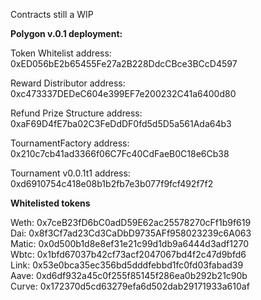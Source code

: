 Contracts still a WIP

**Polygon v.0.1 deployment:**

Token Whitelist address: 	0xED056bE2b65455Fe27a2B228DdcCBce3BCcD4597

Reward Distributor address: 	0xc473337DEDeC604e399EF7e200232C41a6400d80

Refund Prize Structure address: 0xaF69D4fE7ba02C3FeDdDF0fd5d5D5a561Ada64b3

TournamentFactory address: 	0x210c7cb41ad3366f06C7Fc40CdFaeB0C18e6Cb38

Tournament v0.0.1t1 address:	0xd6910754c418e08b1b2fb7e3b077f9fcf492f7f2

**Whitelisted tokens**

Weth: 	0x7ceB23fD6bC0adD59E62ac25578270cFf1b9f619  
Dai: 	  0x8f3Cf7ad23Cd3CaDbD9735AFf958023239c6A063  
Matic:	0x0d500b1d8e8ef31e21c99d1db9a6444d3adf1270  
Wbtc:  	0x1bfd67037b42cf73acf2047067bd4f2c47d9bfd6  
Link: 	0x53e0bca35ec356bd5dddfebbd1fc0fd03fabad39  
Aave:	  0xd6df932a45c0f255f85145f286ea0b292b21c90b  
Curve:	0x172370d5cd63279efa6d502dab29171933a610af  

